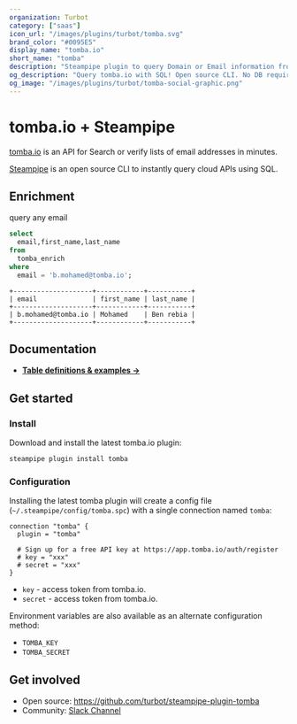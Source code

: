 ```yaml
---
organization: Turbot
category: ["saas"]
icon_url: "/images/plugins/turbot/tomba.svg"
brand_color: "#0095E5"
display_name: "tomba.io"
short_name: "tomba"
description: "Steampipe plugin to query Domain or Email information from tomba.io."
og_description: "Query tomba.io with SQL! Open source CLI. No DB required."
og_image: "/images/plugins/turbot/tomba-social-graphic.png"
---
```


# tomba.io + Steampipe

[tomba.io](https://tomba.io) is an API for Search or verify lists of email addresses in minutes.

[Steampipe](https://steampipe.io) is an open source CLI to instantly query cloud APIs using SQL.

## Enrichment

query any email

```sql
select
  email,first_name,last_name
from
  tomba_enrich
where
  email = 'b.mohamed@tomba.io';
```

```
+--------------------+------------+-----------+
| email              | first_name | last_name |
+--------------------+------------+-----------+
| b.mohamed@tomba.io | Mohamed    | Ben rebia |
+--------------------+------------+-----------+
```

## Documentation

- **[Table definitions & examples →](/plugins/turbot/tomba/tables)**

## Get started

### Install

Download and install the latest tomba.io plugin:

```bash
steampipe plugin install tomba
```

### Configuration

Installing the latest tomba plugin will create a config file (`~/.steampipe/config/tomba.spc`) with a single connection named `tomba`:

```hcl
connection "tomba" {
  plugin = "tomba"

  # Sign up for a free API key at https://app.tomba.io/auth/register
  # key = "xxx"
  # secret = "xxx"
}
```

- `key` -  access token from tomba.io.
- `secret` -  access token from tomba.io.

Environment variables are also available as an alternate configuration method:

* `TOMBA_KEY`
* `TOMBA_SECRET`

## Get involved

- Open source: https://github.com/turbot/steampipe-plugin-tomba
- Community: [Slack Channel](https://steampipe.io/community/join)

